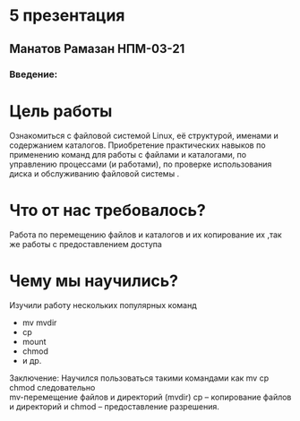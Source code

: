 # 5 презентация
## Манатов Рамазан НПМ-03-21
### Введение:
# Цель работы

Ознакомиться  с файловой системой Linux, её структурой, именами и содержанием каталогов. Приобретение практических навыков по применению команд для работы с файлами и каталогами, по управлению процессами (и работами), по проверке использования диска и обслуживанию файловой системы
.

# Что от нас требовалось?

Работа по перемещению файлов и каталогов и их копирование их ,так же работы с предоставлением доступа

# Чему мы научились?

Изучили работу нескольких популярных команд 
- mv mvdir
- cp 
- mount
- chmod
- и др.


Заключение:
Научился пользоваться такими командами как mv cp chmod следовательно  
mv-перемещение файлов и директорий (mvdir) cp – копирование файлов и директорий и chmod – предоставление разрешения.

